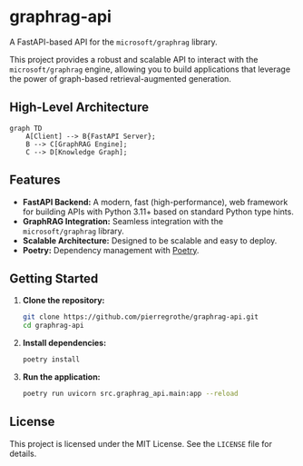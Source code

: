 # graphrag-api

A FastAPI-based API for the `microsoft/graphrag` library.

This project provides a robust and scalable API to interact with the `microsoft/graphrag` engine, allowing you to build applications that leverage the power of graph-based retrieval-augmented generation.

## High-Level Architecture

```mermaid
graph TD
    A[Client] --> B{FastAPI Server};
    B --> C[GraphRAG Engine];
    C --> D[Knowledge Graph];
```

## Features

*   **FastAPI Backend:** A modern, fast (high-performance), web framework for building APIs with Python 3.11+ based on standard Python type hints.
*   **GraphRAG Integration:** Seamless integration with the `microsoft/graphrag` library.
*   **Scalable Architecture:** Designed to be scalable and easy to deploy.
*   **Poetry:** Dependency management with [Poetry](https://python-poetry.org/).

## Getting Started

1.  **Clone the repository:**
    ```bash
    git clone https://github.com/pierregrothe/graphrag-api.git
    cd graphrag-api
    ```

2.  **Install dependencies:**
    ```bash
    poetry install
    ```

3.  **Run the application:**
    ```bash
    poetry run uvicorn src.graphrag_api.main:app --reload
    ```

## License

This project is licensed under the MIT License. See the `LICENSE` file for details.